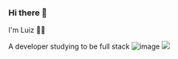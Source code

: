 ### Hi there 👋

<!--
**tortugaum/tortugaum** is a ✨ _special_ ✨ repository because its `README.md` (this file) appears on your GitHub profile.

Here are some ideas to get you started:

- 🔭 I’m currently working on ...
- 🌱 I’m currently learning ...
- 👯 I’m looking to collaborate on ...
- 🤔 I’m looking for help with ...
- 💬 Ask me about ...
- 📫 How to reach me: ...
- 😄 Pronouns: ...
- ⚡ Fun fact: ...
-->

I'm Luiz 👨‍💻

A developer studying to be full stack
![image]({https://img.shields.io/badge/LinkedIn-0077B5?style=for-the-badge&logo=linkedin&logoColor=white})
<img src="{https://img.shields.io/badge/Instagram-E4405F?style=for-the-badge&logo=instagram&logoColor=white}" />
